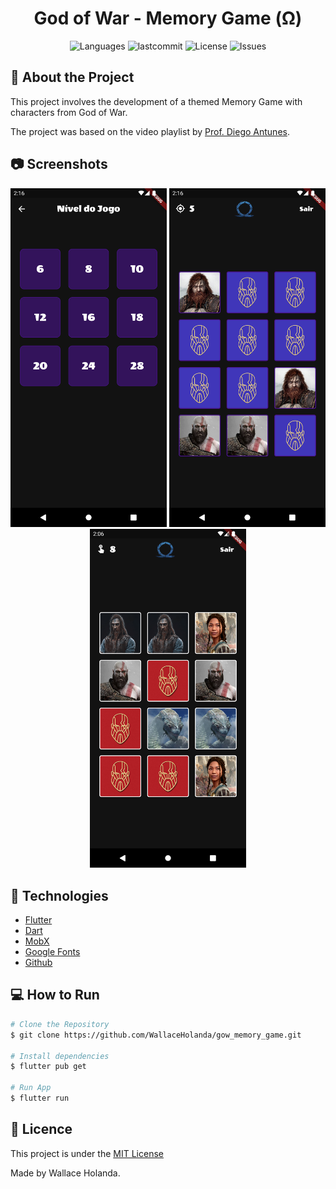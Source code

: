 <h1 align="center">God of War - Memory Game (Ω)</h1>
<p align="center">
  <img alt="Languages" src="https://img.shields.io/github/languages/count/WallaceHolanda/gow_memory_game?color=%235963C5" />
  <img alt="lastcommit" src="https://img.shields.io/github/last-commit/WallaceHolanda/gow_memory_game?color=%235761C3" />
  <img alt="License" src="https://img.shields.io/github/license/WallaceHolanda/gow_memory_game?color=%235E69D7" />
  <img alt="Issues" src="https://img.shields.io/github/issues/WallaceHolanda/gow_memory_game?color=%235965E0">
</p>

## :iphone:  About the Project

This project involves the development of a themed Memory Game with characters from God of War.

The project was based on the video playlist by [Prof. Diego Antunes](https://cutt.ly/j2chk8X).

## :camera: Screenshots

<div align="center">
  <img src="readme/imagem_1.png" width="250"/>
  <img src="readme/imagem_2.png" width="250"/>
  <img src="readme/Imagem_3.png" width="250"/>
</div>

## :rocket:  Technologies

- [Flutter](https://flutter.dev/)
- [Dart](https://pub.dev/)
- [MobX](https://pub.dev/packages/flutter_mobx)
- [Google Fonts](https://pub.dev/packages/google_fonts)
- [Github](https://github.com)

## :computer: How to Run

```bash
# Clone the Repository
$ git clone https://github.com/WallaceHolanda/gow_memory_game.git

# Install dependencies
$ flutter pub get

# Run App
$ flutter run
```

## :page_facing_up: Licence

This project is under the [MIT License](./LICENSE)

Made by Wallace Holanda.
